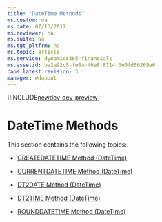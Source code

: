 ```yaml
---
title: "DateTime Methods"
ms.custom: na
ms.date: 07/13/2017
ms.reviewer: na
ms.suite: na
ms.tgt_pltfrm: na
ms.topic: article
ms.service: dynamics365-financials
ms.assetid: be2a92c5-fe6a-40a8-8714-6e0fd66269e6
caps.latest.revision: 3
manager: edupont
---
```


[!INCLUDE[newdev_dev_preview](../includes/newdev_dev_preview.md)]

# DateTime Methods
This section contains the following topics:  
  
-   [CREATEDATETIME Method \(DateTime\)](devenv-CREATEDATETIME-Method-DateTime.md)  
  
-   [CURRENTDATETIME Method \(DateTime\)](devenv-CURRENTDATETIME-Method-DateTime.md)  
  
-   [DT2DATE Method \(DateTime\)](devenv-DT2DATE-Method-DateTime.md)  
  
-   [DT2TIME Method \(DateTime\)](devenv-DT2TIME-Method-DateTime.md)  
  
-   [ROUNDDATETIME Method \(DateTime\)](devenv-ROUNDDATETIME-Method-DateTime.md)